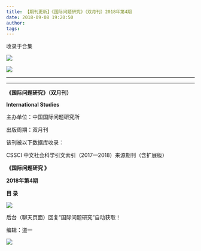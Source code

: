 ```yaml
---
title: 【期刊更新】《国际问题研究》（双月刊）2018年第4期
date: 2018-09-08 19:20:50
author: 
tags: 
---
```



收录于合集

![](/images/3625/2.gif)

  

  

![](/images/3625/3.png)

****

****

**《国际问题研究》（双月刊）**

 **International Studies**

主办单位：中国国际问题研究所

出版周期：双月刊

该刊被以下数据库收录：

CSSCI 中文社会科学引文索引（2017—2018）来源期刊（含扩展版）

  

  

 **《国际问题研究 》**

 **2018年第4期**

 **目 录**

 **![](/images/3625/4.png)**

后台（聊天页面）回复“国际问题研究”自动获取！

编辑：道一

![](/images/3625/5.gif)

  


